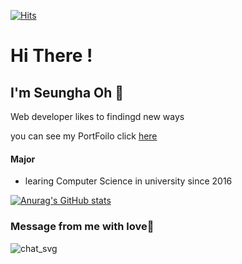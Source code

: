 [![Hits](https://hits.seeyoufarm.com/api/count/incr/badge.svg?url=https%3A%2F%2Fgithub.com%2Fseungha-o&count_bg=%2379C83D&title_bg=%23555555&icon=&icon_color=%23E7E7E7&title=hits&edge_flat=false)](https://hits.seeyoufarm.com)
# Hi There ! 

## I'm Seungha Oh 👋

Web developer likes to findingd new ways

you can see my PortFoilo click [here][df1]
#### Major
- learing Computer Science in university since 2016

   [df1]: <https://seungha-o.github.io/PortFolio/>
  
[![Anurag's GitHub stats](https://github-readme-stats.vercel.app/api?username=seungha-o&theme=algolia&show_icons=true)](https://github.com/seungha-o/github-readme-stats)


### Message from me with love💪
![chat_svg](https://github.com/seungha-o/AhGnuesHo/blob/master/chat.svg)

